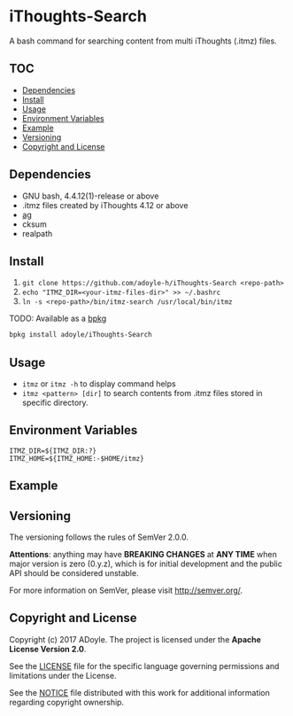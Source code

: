 # iThoughts-Search

A bash command for searching content from multi iThoughts (.itmz) files.

## TOC

<!-- MarkdownTOC GFM -->

- [Dependencies](#dependencies)
- [Install](#install)
- [Usage](#usage)
- [Environment Variables](#environment-variables)
- [Example](#example)
- [Versioning](#versioning)
- [Copyright and License](#copyright-and-license)

<!-- /MarkdownTOC -->


## Dependencies

- GNU bash, 4.4.12(1)-release or above
- .itmz files created by iThoughts 4.12 or above
- [ag](https://github.com/ggreer/the_silver_searcher)
- cksum
- realpath

## Install

1. `git clone https://github.com/adoyle-h/iThoughts-Search <repo-path>`
2. `echo "ITMZ_DIR=<your-itmz-files-dir>" >> ~/.bashrc`
3. `ln -s <repo-path>/bin/itmz-search /usr/local/bin/itmz`


TODO: Available as a [bpkg](http://www.bpkg.sh/)

```sh
bpkg install adoyle/iThoughts-Search
```

## Usage

- `itmz` or `itmz -h` to display command helps
- `itmz <pattern> [dir]` to search contents from .itmz files stored in specific directory.

## Environment Variables

```
ITMZ_DIR=${ITMZ_DIR:?}
ITMZ_HOME=${ITMZ_HOME:-$HOME/itmz}
```

## Example

## Versioning

The versioning follows the rules of SemVer 2.0.0.

**Attentions**: anything may have **BREAKING CHANGES** at **ANY TIME** when major version is zero (0.y.z), which is for initial development and the public API should be considered unstable.

For more information on SemVer, please visit http://semver.org/.


## Copyright and License

Copyright (c) 2017 ADoyle. The project is licensed under the **Apache License Version 2.0**.

See the [LICENSE][] file for the specific language governing permissions and limitations under the License.

See the [NOTICE][] file distributed with this work for additional information regarding copyright ownership.


<!-- Links -->

[LICENSE]: ./LICENSE
[NOTICE]: ./NOTICE
